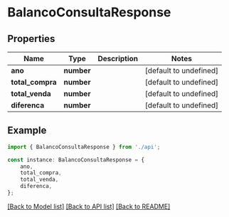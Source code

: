 # BalancoConsultaResponse


## Properties

Name | Type | Description | Notes
------------ | ------------- | ------------- | -------------
**ano** | **number** |  | [default to undefined]
**total_compra** | **number** |  | [default to undefined]
**total_venda** | **number** |  | [default to undefined]
**diferenca** | **number** |  | [default to undefined]

## Example

```typescript
import { BalancoConsultaResponse } from './api';

const instance: BalancoConsultaResponse = {
    ano,
    total_compra,
    total_venda,
    diferenca,
};
```

[[Back to Model list]](../README.md#documentation-for-models) [[Back to API list]](../README.md#documentation-for-api-endpoints) [[Back to README]](../README.md)
